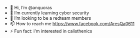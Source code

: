 - 👋 Hi, I’m @anquoras
- 🌱 I’m currently learning cyber security
- 💞️ I’m looking to be a redteam members
- 📫 How to reach me https://www.facebook.com/AresQa0611
- ⚡ Fun fact: i'm interested in calisthenics

<!---
anquoras/anquoras is a ✨ special ✨ repository because its `README.md` (this file) appears on your GitHub profile.
You can click the Preview link to take a look at your changes.
--->
